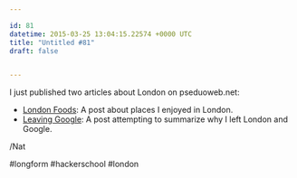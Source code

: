 ```yaml
---

id: 81
datetime: 2015-03-25 13:04:15.22574 +0000 UTC
title: "Untitled #81"
draft: false


---
```


I just published two articles about London on pseduoweb.net:

 - [London Foods](http://pseudoweb.net/2015/03/25/london-foods/): A post about places I enjoyed in London.
 - [Leaving Google](http://pseudoweb.net/2015/03/25/leaving-google/): A post attempting to summarize why I left London and Google.

/Nat

#longform #hackerschool #london
